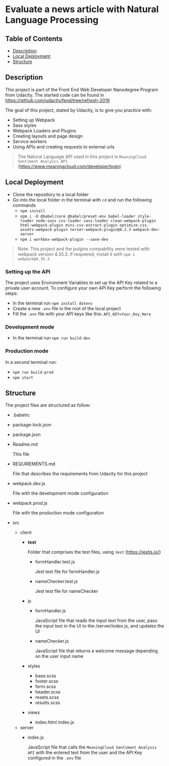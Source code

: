 # Evaluate a news article with Natural Language Processing

## Table of Contents

* [Description](#description)
* [Local Deployment](#local)
* [Structure](#structure)

## Description
This project is part of the Front End Web Developer Nanodegree Program from Udacity. The started code can be found in https://github.com/udacity/fend/tree/refresh-2019

The goal of this project, stated by Udacity, is to give you practice with:
- Setting up Webpack
- Sass styles
- Webpack Loaders and Plugins
- Creating layouts and page design
- Service workers
- Using APIs and creating requests to external urls

> The Natural Language API used in this project is `MeaningCloud Sentiment Analysis API` (https://www.meaningcloud.com/developer/login)

## Local Deployment

- Clone the repository to a local folder
- Go into the local folder in the terminal with `cd` and run the following commands
  - `npm install`
  - `npm i -D @babel/core @babel/preset-env babel-loader style-loader node-sass css-loader sass-loader clean-webpack-plugin html-webpack-plugin mini-css-extract-plugin optimize-css-assets-webpack-plugin terser-webpack-plugin@4.2.3 webpack-dev-server`
  - `npm i workbox-webpack-plugin --save-dev`

> Note: This project and the pulgins compability were tested with webpack version 4.35.3. If requiered, install it with `npm i webpack@4.35.3`

### Setting up the API

The project uses Environment Variables to set up the API Key related to a private user account. To configure your own API Key perform the following steps:

- In the terminal run `npm install dotenv`
- Create a new `.env` file in the root of the local project
- Fill the `.env` file with your API keys like this: `API_KEY=Your_Key_Here`

### Development mode

- In the terminal run `npm run build-dev`

### Production mode

In a second terminal run:

- `npm run build-prod`
- `npm start`

## Structure
The project files are structured as follow:

- .babelrc
- package-lock.json
- package.json
- Readme.md
  
  This file
- REQUIREMENTS.md

  File that describes the requirements from Udacity for this project
- webpack.dev.js

  File with the development mode configuration
- webpack.prod.js

  File with the production mode configuration
- src
  - client
    - __test__

      Folder that comprises the test files, using `Jest` (https://jestjs.io/)
      - formHandler.test.js
        
        Jest test file for formHandler.js
      - nameChecker.test.js

        Jest test file for nameChecker
    - js
      - formHandler.js

        JavaScript file that reads the input text from the user, pass the input text in the UI to the /server/index.js, and updates the UI
      - nameChecker.js

        JavaScript file that returns a welcome message depending on the user input name
    - styles
      - base.scss
      - footer.scss
      - form.scss
      - header.scss
      - resets.scss
      - results.scss
    - views
      - index.html
    index.js
  - server
    - index.js

      JavaScript file that calls the `MeaningCloud Sentiment Analysis API` with the entered text from the user and the API Key configured in the `.env` file

